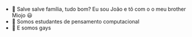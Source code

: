 - 👋 Salve salve família, tudo bom? Eu sou João e tô com o o meu brother Miojo 😃
- 👀 Somos estudantes de pensamento computacional
- 🌱 E somos gays

<!---
FelipeEstudante/FelipeEstudante is a ✨ special ✨ repository because its `README.md` (this file) appears on your GitHub profile.
You can click the Preview link to take a look at your changes.
--->
